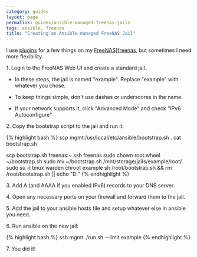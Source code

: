 ```yaml
---
category: guides
layout: page
permalink: guides/ansible-managed-freenas-jails
tags: ansible, freenas
title: "Creating an Ansible-managed FreeNAS Jail"
---
```


I use [plugins][freenas_plugins] for a few things on my [FreeNAS][[freenas], but sometimes I need more flexibility.

1\. Login to the FreeNAS Web UI and create a standard jail.

 * In these steps, the jail is named "example". Replace "example" with whatever you chose.

 * To keep things simple, don't use dashes or underscores in the name.

 * If your network supports it, click "Advanced Mode" and check "IPv6 Autoconfigure"

2\. Copy the bootstrap script to the jail and run it:

{% highlight bash %}
scp mgmt:/usr/local/etc/ansible/bootstrap.sh .
cat bootstrap.sh

scp bootstrap.sh freenas:~
ssh freenas
sudo chown root:wheel ~/bootstrap.sh
sudo mv ~/bootstrap.sh /mnt/storage/jails/example/root/
sudo su -l
tmux
warden chroot example
sh /root/bootstrap.sh && rm /root/bootstrap.sh || echo "D:"
{% endhighlight %}

3\. Add A (and AAAA if you enabled IPv6) records to your DNS server.

4\. Open any necessary ports on your firewall and forward them to the jail.

5\. Add the jail to your ansible hosts file and setup whatever else in ansible you need.

6\. Run ansible on the new jail:

{% highlight bash %}
ssh mgmt
./run.sh --limit example
{% endhighlight %}

7\. You did it!


[freenas]: http://www.freenas.org/
[freenas_plugins]: https://doc.freenas.org/9.3/freenas_plugins.html
